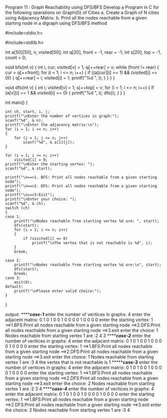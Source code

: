 Program 11 : Graph Reachability using DFS/BFS
Develop a Program in C for the following operations on Graph(G) of Cities
a. Create a Graph of N cities using Adjacency Matrix.
b. Print all the nodes reachable from a given starting node in a digraph using DFS/BFS method
  

#include<stdio.h>

#include<stdlib.h>

int a[50][50], n, visited[50];
int q[20], front = -1, rear = -1;
int s[20], top = -1, count = 0;

void bfs(int v)
{
    int i, cur;
    visited[v] = 1;
    q[++rear] = v;
    while (front != rear)
    {
        cur = q[++front];
        for (i = 1; i <= n; i++)
        {
            if ((a[cur][i] == 1) && (visited[i] == 0))
            {
                q[++rear] = i;
                visited[i] = 1;
                printf("%d ", i);
            }
        }
    }
}

void dfs(int v)
{
    int i;
    visited[v] = 1;
    s[++top] = v;
    for (i = 1; i <= n; i++)
    {
        if (a[v][i] == 1 && visited[i] == 0)
        {
            printf("%d ", i);
            dfs(i);
        }
    }
}

int main()
{

    int ch, start, i, j;
    printf("\nEnter the number of vertices in graph:");
    scanf("%d", & n);
    printf("\nEnter the adjacency matrix:\n");
    for (i = 1; i <= n; i++)
    {
        for (j = 1; j <= n; j++)
            scanf("%d", & a[i][j]);
    }

    for (i = 1; i <= n; i++)
        visited[i] = 0;
    printf("\nEnter the starting vertex: ");
    scanf("%d", & start);

    printf("\n==>1. BFS: Print all nodes reachable from a given starting node");
    printf("\n==>2. DFS: Print all nodes reachable from a given starting node");
    printf("\n==>3:Exit");
    printf("\nEnter your choice: ");
    scanf("%d", & ch);
    switch (ch)
    {
    case 1:
        printf("\nNodes reachable from starting vertex %d are: ", start);
        bfs(start);
        for (i = 1; i <= n; i++)
        {
            if (visited[i] == 0)
                printf("\nThe vertex that is not reachable is %d", i);
        }
        break;

    case 2:
        printf("\nNodes reachable from starting vertex %d are:\n", start);
        dfs(start);
        break;
    case 3:
        exit(0);
    default:
        printf("\nPlease enter valid choice:");
    }
}

output:
*********************case-1*****************
enter the number of veritices in graphs: 4
enter the adjacent matrix:
0 1 0 1
0 0 1 0
0 0 0 1
0 0 0 0
enter the starting vertex: 1
==>1.BFS:Print all nodes reachable from a given starting node
==>2.DFS:Print all nodes reachable from a given starting node
==>3.exit
enter the choice: 1
Nodes reachable from starting vertex 1 are :2 4 3
*********************case-2*****************
enter the number of veritices in graphs: 4
enter the adjacent matrix:
0 1 0 1
0 0 1 0
0 0 0 1
0 0 0 0
enter the starting vertex: 1
==>1.BFS:Print all nodes reachable from a given starting node
==>2.DFS:Print all nodes reachable from a given starting node
==>3.exit
enter the choice: 1
Nodes reachable from starting vertex 1 are :3 4 
the vertex that is not reachable is 1
*********************case-3****************
enter the number of veritices in graphs: 4
enter the adjacent matrix:
0 1 0 1
0 0 1 0
0 0 0 1
0 0 0 0
enter the starting vertex: 1
==>1.BFS:Print all nodes reachable from a given starting node
==>2.DFS:Print all nodes reachable from a given starting node
==>3.exit
enter the choice: 2
Nodes reachable from starting vertex 1 are :2 3 4 
*********************case-4*****************
enter the number of veritices in graphs: 4
enter the adjacent matrix:
0 1 0 1
0 0 1 0
0 0 0 1
0 0 0 0
enter the starting vertex: 1
==>1.BFS:Print all nodes reachable from a given starting node
==>2.DFS:Print all nodes reachable from a given starting node
==>3.exit
enter the choice: 2
Nodes reachable from starting vertex 1 are :3 4



